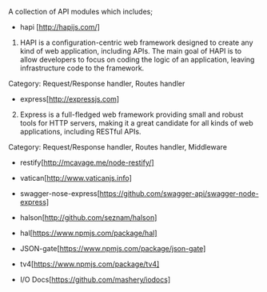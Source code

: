 A collection of API modules which includes;

- hapi [http://hapijs.com/]

1. HAPI is a configuration-centric web framework designed to create any kind of web application, including APIs. The main goal of HAPI is to allow developers to focus on coding the logic of an application, leaving infrastructure code to the framework.

Category: Request/Response handler, Routes handler

- express[http://expressjs.com]

2. Express is a full-fledged web framework providing small and robust tools for HTTP servers, making it a great candidate for all kinds of web applications, including RESTful APIs.

Category: Request/Response handler, Routes handler, Middleware

- restify[http://mcavage.me/node-restify/]

- vatican[http://www.vaticanjs.info]

- swagger-nose-express[https://github.com/swagger-api/swagger-node-express]

- halson[http://github.com/seznam/halson]

- hal[https://www.npmjs.com/package/hal]

- JSON-gate[https://www.npmjs.com/package/json-gate]

- tv4[https://www.npmjs.com/package/tv4]

- I/O Docs[https://github.com/mashery/iodocs]
